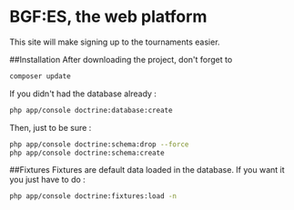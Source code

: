 # BGF:ES, the web platform
This site will make signing up to the tournaments easier.

##Installation
After downloading the project, don't forget to

```bash
composer update
```


If you didn't had the database already :

```bash
php app/console doctrine:database:create
```


Then, just to be sure :

```bash
php app/console doctrine:schema:drop --force
php app/console doctrine:schema:create
```

##Fixtures
Fixtures are default data loaded in the database. If you want it you just have to do :

```bash
php app/console doctrine:fixtures:load -n
```

